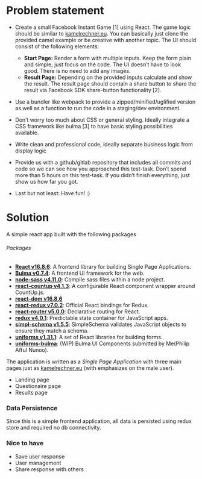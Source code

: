 # Problem statement

* Create a small Facebook Instant Game [1] using React. The game logic should be similar to [kamelrechner.eu](http://kamelrechner.eu/en/male). You can basically just clone the provided camel example or be creative with another topic. The UI should consist of the following elements:
    * **Start Page:** Render a form with multiple inputs. Keep the form plain and simple, just focus on the code. The UI doesn’t have to look good. There is no need to add any images.
    * **Result Page:** Depending on the provided inputs calculate and show the result. The result page should contain a share button to share the result via Facebook SDK share-button functionality [2].

* Use a bundler like webpack to provide a zipped/minified/uglified version as well as a function to run the code in a staging/dev environment.
* Don’t worry too much about CSS or general styling. Ideally integrate a CSS framework like bulma [3] to have basic styling possibilities available.
* Write clean and professional code, ideally separate business logic from display logic
* Provide us with a github/gitlab repository that includes all commits and code so we can see how you approached this test-task.
Don’t spend more than 5 hours on this test-task. If you didn’t finish everything, just show us how far you got.
* Last but not least: Have fun! :)

# Solution

A simple react app built with the following packages

###### Packages

* **[React v16.8.6]()**: A frontend library for building Single Page Applications.
* **[Bulma v0.7.4](https://bulma.io/)**: A frontend UI framework for the web.
* **[node-sass v4.11.0]()**: Compile sass files within a node project.
* **[react-countup v4.1.3](https://www.npmjs.com/package/react-countup)**: A configurable React component wrapper around CountUp.js.
* **[react-dom v16.8.6](https://www.npmjs.com/package/react-dom)**
* **[react-redux v7.0.2](https://www.npmjs.com/package/react-redux)**: Official React bindings for Redux.
* **[react-router v5.0.0](https://www.npmjs.com/package/react-router)**: Declarative routing for React.
* **[redux v4.0.1](https://reduxframework.com/)**: Predictable state container for JavaScript apps.
* **[simpl-schema v1.5.5](https://www.npmjs.com/package/simpl-schema)**: SimpleSchema validates JavaScript objects to ensure they match a schema.
* **[uniforms v1.31.1](https://www.npmjs.com/package/uniforms)**: A set of React libraries for building forms.
* **[uniforms-bulma]()**: (WIP) Bulma UI Components submitted by Me(Philip Afful Nunoo).

The application is written as a *Single Page Application* with three main pages just as [kamelrechner.eu](http://kamelrechner.eu) (with emphasizes on the male user).

* Landing page
* Questionaire page
* Results page

### Data Persistence
Since this is a simple frontend application, all data is persisted using redux store and required no db connectivity.

### Nice to have
* Save user response
* User management
* Share response with others
